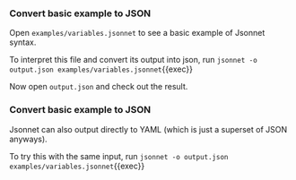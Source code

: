 ### Convert basic example to JSON
Open `examples/variables.jsonnet` to see a basic example of Jsonnet syntax.

To interpret this file and convert its output into json, run
`jsonnet -o output.json examples/variables.jsonnet`{{exec}}

Now open `output.json` and check out the result.

### Convert basic example to JSON
Jsonnet can also output directly to YAML (which is just a superset of JSON anyways).

To try this with the same input, run
`jsonnet -o output.json examples/variables.jsonnet`{{exec}}
